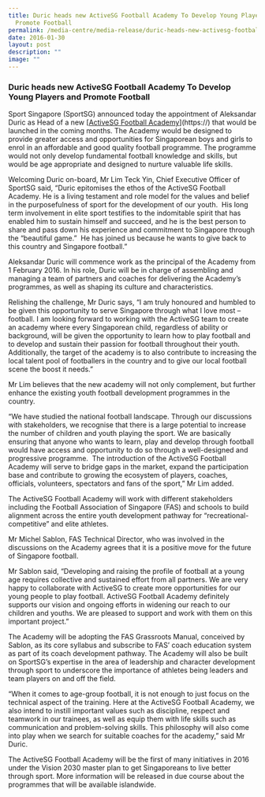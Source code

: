 ```yaml
---
title: Duric heads new ActiveSG Football Academy To Develop Young Players and
  Promote Football
permalink: /media-centre/media-release/duric-heads-new-activesg-football-academy-to-develop-young-players-and/
date: 2016-01-30
layout: post
description: ""
image: ""
---
```

### **Duric heads new ActiveSG Football Academy To Develop Young Players and Promote Football**
Sport Singapore (SportSG) announced today the appointment of Aleksandar Duric as Head of a new [[ActiveSG Football Academy](https://www.myactivesg.com/programmes/academy/football)](https://) that would be launched in the coming months. The Academy would be designed to provide greater access and opportunities for Singaporean boys and girls to enrol in an affordable and good quality football programme. The programme would not only develop fundamental football knowledge and skills, but would be age appropriate and designed to nurture valuable life skills.  
  
Welcoming Duric on-board, Mr Lim Teck Yin, Chief Executive Officer of SportSG said, “Duric epitomises the ethos of the ActiveSG Football Academy. He is a living testament and role model for the values and belief in the purposefulness of sport for the development of our youth.  His long term involvement in elite sport testifies to the indomitable spirit that has enabled him to sustain himself and succeed, and he is the best person to share and pass down his experience and commitment to Singapore through the “beautiful game.”  He has joined us because he wants to give back to this country and Singapore football.”  
  
Aleksandar Duric will commence work as the principal of the Academy from 1 February 2016. In his role, Duric will be in charge of assembling and managing a team of partners and coaches for delivering the Academy’s programmes, as well as shaping its culture and characteristics.  
  
Relishing the challenge, Mr Duric says, “I am truly honoured and humbled to be given this opportunity to serve Singapore through what I love most – football. I am looking forward to working with the ActiveSG team to create an academy where every Singaporean child, regardless of ability or background, will be given the opportunity to learn how to play football and to develop and sustain their passion for football throughout their youth. Additionally, the target of the academy is to also contribute to increasing the local talent pool of footballers in the country and to give our local football scene the boost it needs.”  
  
Mr Lim believes that the new academy will not only complement, but further enhance the existing youth football development programmes in the country.   
  
“We have studied the national football landscape. Through our discussions with stakeholders, we recognise that there is a large potential to increase the number of children and youth playing the sport. We are basically ensuring that anyone who wants to learn, play and develop through football would have access and opportunity to do so through a well-designed and progressive programme.  The introduction of the ActiveSG Football Academy will serve to bridge gaps in the market, expand the participation base and contribute to growing the ecosystem of players, coaches, officials, volunteers, spectators and fans of the sport,” Mr Lim added.  
  
The ActiveSG Football Academy will work with different stakeholders including the Football Association of Singapore (FAS) and schools to build alignment across the entire youth development pathway for “recreational-competitive” and elite athletes.  
  
Mr Michel Sablon, FAS Technical Director, who was involved in the discussions on the Academy agrees that it is a positive move for the future of Singapore football.   
  
Mr Sablon said, “Developing and raising the profile of football at a young age requires collective and sustained effort from all partners. We are very happy to collaborate with ActiveSG to create more opportunities for our young people to play football. ActiveSG Football Academy definitely supports our vision and ongoing efforts in widening our reach to our children and youths. We are pleased to support and work with them on this important project.”  
  
The Academy will be adopting the FAS Grassroots Manual, conceived by Sablon, as its core syllabus and subscribe to FAS’ coach education system as part of its coach development pathway. The Academy will also be built on SportSG’s expertise in the area of leadership and character development through sport to underscore the importance of athletes being leaders and team players on and off the field.  

“When it comes to age-group football, it is not enough to just focus on the technical aspect of the training. Here at the ActiveSG Football Academy, we also intend to instill important values such as discipline, respect and teamwork in our trainees, as well as equip them with life skills such as communication and problem-solving skills. This philosophy will also come into play when we search for suitable coaches for the academy,” said Mr Duric.  
  
The ActiveSG Football Academy will be the first of many initiatives in 2016 under the Vision 2030 master plan to get Singaporeans to live better through sport. More information will be released in due course about the programmes that will be available islandwide.